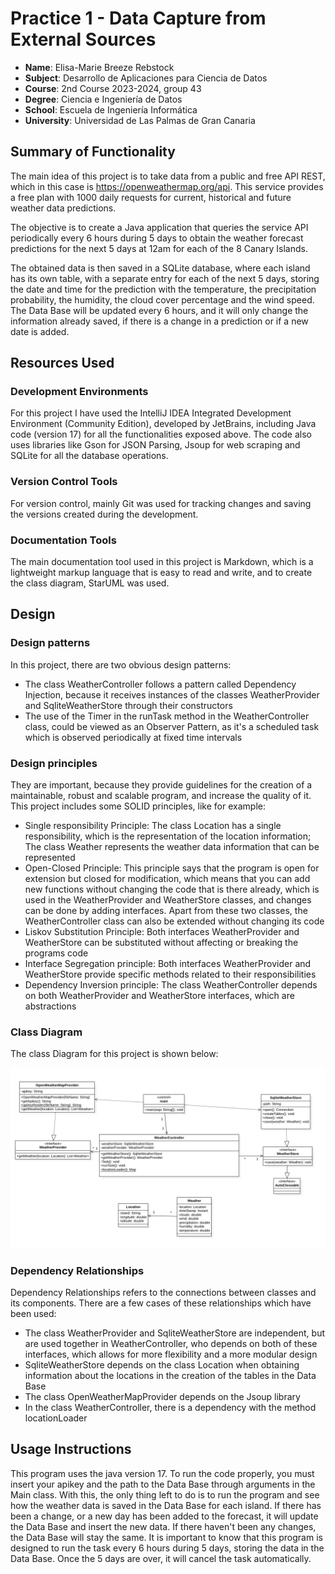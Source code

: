 # Practice 1 - Data Capture from External Sources
- **Name**: Elisa-Marie Breeze Rebstock
- **Subject**: Desarrollo de Aplicaciones para Ciencia de Datos
- **Course**: 2nd Course 2023-2024, group 43
- **Degree**: Ciencia e Ingeniería de Datos
- **School**: Escuela de Ingeniería Informática
- **University**: Universidad de Las Palmas de Gran Canaria

## Summary of Functionality

The main idea of this project is to take data from a public and free API REST, which in this case is https://openweathermap.org/api. This service provides a free plan with 1000 daily requests for current, historical and future weather data predictions.

The objective is to create a Java application that queries the service API periodically every 6 hours during 5 days to obtain the weather forecast predictions for the next 5 days at 12am for each of the 8 Canary Islands. 

The obtained data is then saved in a SQLite database, where each island has its own table, with a separate entry for each of the next 5 days, storing the date and time for the prediction with the temperature, the precipitation probability, the humidity, the cloud cover percentage and the wind speed.
The Data Base will be updated every 6 hours, and it will only change the information already saved, if there is a change in a prediction or if a new date is added.

## Resources Used
### Development Environments
For this project I have used the IntelliJ IDEA Integrated Development Environment (Community Edition), developed by JetBrains, including Java code (version 17) for all the functionalities exposed above. The code also uses libraries like Gson for JSON Parsing, Jsoup for web scraping and SQLite for all the database operations.
### Version Control Tools
For version control, mainly Git was used for tracking changes and saving the versions created during the development.
### Documentation Tools
The main documentation tool used in this project is Markdown, which is a lightweight markup language that is easy to read and write, and to create the class diagram, StarUML was used.

## Design

### Design patterns
In this project, there are two obvious design patterns: 
- The class WeatherController follows a pattern called Dependency Injection, because it receives instances of the classes WeatherProvider and SqliteWeatherStore through their constructors
- The use of the Timer in the runTask method in the WeatherController class, could be viewed as an Observer Pattern, as it's a scheduled task which is observed periodically at fixed time intervals

### Design principles
They are important, because they provide guidelines for the creation of a maintainable, robust and scalable program, and increase the quality of it. This project includes some SOLID principles, like for example:
- Single responsibility Principle: The class Location has a single responsibility, which is the representation of the location information; The class Weather represents the weather data information that can be represented
- Open-Closed Principle: This principle says that the program is open for extension but closed for modification, which means that you can add new functions without changing the code that is there already, which is used in the WeatherProvider and WeatherStore classes, and changes can be done by adding interfaces. Apart from these two classes, the WeatherController class can also be extended without changing its code
- Liskov Substitution Principle: Both interfaces WeatherProvider and WeatherStore can be substituted without affecting or breaking the programs code
- Interface Segregation principle: Both interfaces WeatherProvider and WeatherStore provide specific methods related to their responsibilities
- Dependency Inversion principle: The class WeatherController depends on both WeatherProvider and WeatherStore interfaces, which are abstractions

### Class Diagram
The class Diagram for this project is shown below:

![Class Diagram Image](DiagramaUML.png)

### Dependency Relationships
Dependency Relationships refers to the connections between classes and its components. There are a few cases of these relationships which have been used: 
- The class WeatherProvider and SqliteWeatherStore are independent, but are used together in WeatherController, who depends on both of these interfaces, which allows for more flexibility and a more modular design
- SqliteWeatherStore depends on the class Location when obtaining information about the locations in the creation of the tables in the Data Base
- The class OpenWeatherMapProvider depends on the Jsoup library
- In the class WeatherController, there is a dependency with the method locationLoader

## Usage Instructions
This program uses the java version 17. To run the code properly, you must insert your apikey and the path to the Data Base through arguments in the Main class. 
With this, the only thing left to do is to run the program and see how the weather data is saved in the Data Base for each island. If there has been a change, or a new day has been added to the forecast, it will update the Data Base and insert the new data. If there haven't been any changes, the Data Base will stay the same.
It is important to know that this program is designed to run the task every 6 hours during 5 days, storing the data in the Data Base. Once the 5 days are over, it will cancel the task automatically.
